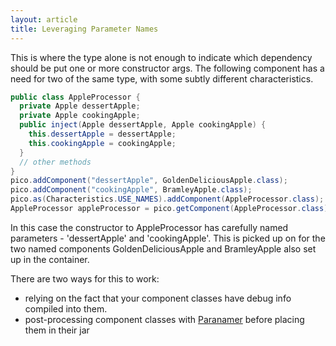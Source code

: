 ```yaml
---
layout: article
title: Leveraging Parameter Names
---
```


This is where the type alone is not enough to indicate which dependency should be put one or more constructor args. The following component has a need for two of the same type, with some subtly different characteristics.

```java
public class AppleProcessor {
  private Apple dessertApple;
  private Apple cookingApple;
  public inject(Apple dessertApple, Apple cookingApple) {
    this.dessertApple = dessertApple; 
    this.cookingApple = cookingApple; 
  } 
  // other methods 
} 
pico.addComponent("dessertApple", GoldenDeliciousApple.class);
pico.addComponent("cookingApple", BramleyApple.class);
pico.as(Characteristics.USE_NAMES).addComponent(AppleProcessor.class);
AppleProcessor appleProcessor = pico.getComponent(AppleProcessor.class);
```

In this case the constructor to AppleProcessor has carefully named parameters - 'dessertApple' and 'cookingApple'. This is picked up on for the two named components GoldenDeliciousApple and BramleyApple also set up in the container.

There are two ways for this to work:

-   relying on the fact that your component classes have debug info compiled into them.
-   post-processing component classes with [Paranamer](http://paranamer.codehaus.org/) before placing them in their jar

